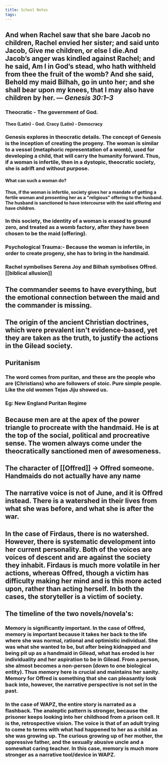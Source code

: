 ```yaml
---
title: School Notes
tags:
---
```


## And when Rachel saw that she bare Jacob no children, Rachel envied her sister; and said unto Jacob, Give me children, or else I die.And Jacob’s anger was kindled against Rachel; and he said, Am I in God’s stead, who hath withheld from thee the fruit of the womb? And she said, Behold my maid Bilhah, go in unto her; and she shall bear upon my knees, that I may also have children by her. — *Genesis 30:1–3*
### Theocratic - The government of God.
#### Theo (Latin) - God. Cracy (Latin) - Democracy
### Genesis explores in theocratic details. The concept of Genesis is the inception of creating the progeny. The woman is similar to a vessel (metaphoric representation of a womb), used for developing a child, that will carry the humanity forward. Thus, if a woman is infertile, then in a dystopic, theocratic society, she is adrift and without purpose.
#### What can such a woman do?
#### Thus, if the woman is infertile, society gives her a mandate of getting a fertile woman and presenting her as a "religious" offering to the husband. The husband is sanctioned to have intercourse with the said offering and have children.
### In this society, the identity of a woman is erased to ground zero, and treated as a womb factory, after they have been chosen to be the maid (offering).
### Psychological Trauma:- Because the woman is infertile, in order to create progeny, she has to bring in the handmaid.
### Rachel symbolises Serena Joy and Bilhah symbolises Offred. [[biblical allusion]]
## The commander seems to have everything, but the emotional connection between the maid and the commander is missing.
## The origin of the ancient Christian doctrines, which were prevalent isn't evidence-based, yet they are taken as the truth, to justify the actions in the Gilead society.
## **Puritanism**
### The word comes from puritan, and these are the people who are (Christians) who are followers of stoic. Pure simple people. Like the old women Tejas Jiju showed us.
### Eg: New England Puritan Regime
## Because men are at the apex of the power triangle to procreate with the handmaid. He is at the top of the social, political and procreative sense. The women always come under the theocratically sanctioned men of awesomeness.
## The character of [[Offred]] → **Of**fred someone. Handmaids do not actually have any name
## The narrative voice is not of June, and it is Offred instead. There is a watershed in their lives from what she was before, and what she is after the war.
## In the case of Firdaus, there is no watershed. However, there is systematic development into her current personality. Both of the voices are voices of descent and are against the society they inhabit. Firdaus is much more volatile in her actions, whereas Offred, though a victim has difficulty making her mind and is this more acted upon, rather than acting herself. In both the cases, the storyteller is a victim of society.
## The timeline of the two novels/novela's:
### Memory is significantly important. In the case of Offred, memory is important because it takes her back to the life where she was normal, rational and optimistic individual. She was what she wanted to be, but after being kidnapped and being pit up as a handmaid in Gilead, what has eroded is her individuality and her aspiration to be in Gilead. From a person, she almost becomes a non-person (down to one biological entity). Thus memory here is crucial and maintains her sanity. Memory for Offred is something that she can pleasantly look back into, however, the narrative perspective is not set in the past.
### In the case of WAPZ, the entire story is narrated as a flashback. The analeptic pattern is stronger, because the prisoner keeps looking into her childhood from a prison cell. It is the, retrospective vision. The voice is that of an adult trying to come to terms with what had happened to her as a child as she was growing up. The curious growing up of her mother, the oppressive father, and the sexually abusive uncle and a somewhat caring teacher. In this case, memory is much more stronger as a narrative tool/device in WAPZ.
##